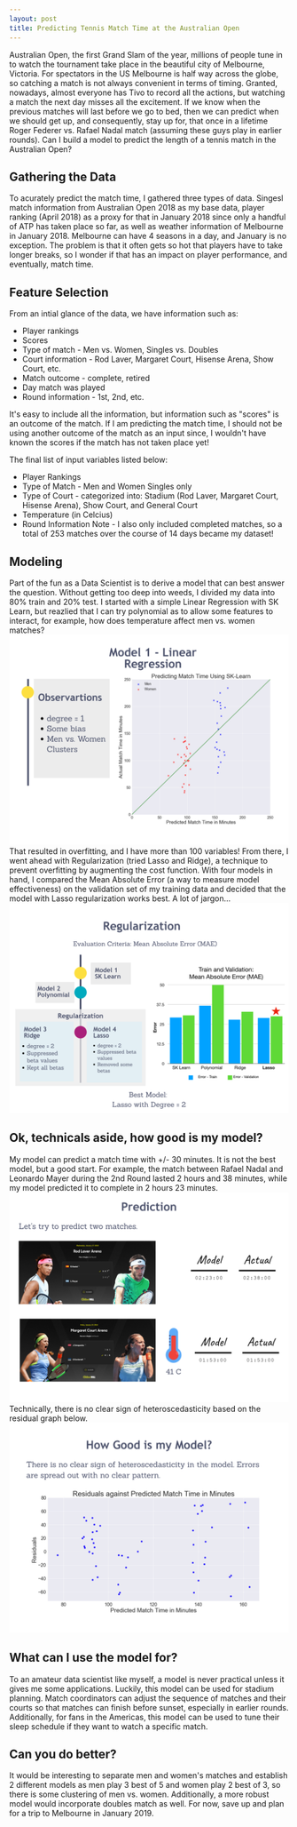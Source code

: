 ```yaml
---
layout: post
title: Predicting Tennis Match Time at the Australian Open
---
```

Australian Open, the first Grand Slam of the year, millions of people tune in to watch the tournament take place in the beautiful city of Melbourne, Victoria. For spectators in the US Melbourne is half way across the globe, so catching a match is not always convenient in terms of timing. Granted, nowadays, almost everyone has Tivo to record all the actions, but watching a match the next day misses all the excitement. If we know when the previous matches will last before we go to bed, then we can predict when we should get up, and consequently, stay up for, that once in a lifetime Roger Federer vs. Rafael Nadal match (assuming these guys play in earlier rounds). Can I build a model to predict the length of a tennis match in the Australian Open? 

## Gathering the Data
To acurately predict the match time, I gathered three types of data. Singesl match information from Australian Open 2018 as my base data, player ranking (April 2018) as a proxy for that in January 2018 since only a handful of ATP has taken place so far, as well as weather information of Melbourne in January 2018. Melbourne can have 4 seasons in a day, and January is no exception. The problem is that it often gets so hot that players have to take longer breaks, so I wonder if that has an impact on player performance, and eventually, match time. 

## Feature Selection
From an intial glance of the data, we have information such as: 
* Player rankings
* Scores
* Type of match - Men vs. Women, Singles vs. Doubles
* Court information - Rod Laver, Margaret Court, Hisense Arena, Show Court, etc. 
* Match outcome - complete, retired
* Day match was played 
* Round information - 1st, 2nd, etc.

It's easy to include all the information, but information such as "scores" is an outcome of the match. If I am predicting the match time, I should not be using another outcome of the match as an input since, I wouldn't have known the scores if the match has not taken place yet! 

The final list of input variables listed below: 
* Player Rankings
* Type of Match - Men and Women Singles only
* Type of Court - categorized into: Stadium (Rod Laver, Margaret Court, Hisense Arena), Show Court, and General Court
* Temperature (in Celcius) 
* Round Information
Note - I also only included completed matches, so a total of 253 matches over the course of 14 days became my dataset! 

## Modeling
Part of the fun as a Data Scientist is to derive a model that can best answer the question. Without getting too deep into weeds, I divided my data into 80% train and 20% test. I started with a simple Linear Regression with SK Learn, but reazlied that I can try polynomial as to allow some features to interact, for example, how does temperature affect men vs. women matches? 
![alt text](https://github.com/mizhao2018/mizhao2018.github.io/blob/master/images/004.png?raw=true)
That resulted in overfitting, and I have more than 100 variables! 
From there, I went ahead with Regularization (tried Lasso and Ridge), a technique to prevent overfitting by augmenting the cost function. With four models in hand, I compared the Mean Absolute Error (a way to measure model effectiveness) on the validation set of my training data and decided that the model with Lasso regularization works best. A lot of jargon... 
![alt text](https://github.com/mizhao2018/mizhao2018.github.io/blob/master/images/006.png?raw=true)

## Ok, technicals aside, how good is my model? 
My model can predict a match time with +/- 30 minutes. It is not the best model, but a good start. For example, the match between Rafael Nadal and Leonardo Mayer during the 2nd Round lasted 2 hours and 38 minutes, while my model predicted it to complete in 2 hours 23 minutes.
![alt text](https://github.com/mizhao2018/mizhao2018.github.io/blob/master/images/007.png?raw=true)
Technically, there is no clear sign of heteroscedasticity based on the residual graph below.
![alt text](https://github.com/mizhao2018/mizhao2018.github.io/blob/master/images/008.png?raw=true)

## What can I use the model for? 
To an amateur data scientist like myself, a model is never practical unless it gives me some applications. Luckily, this model can be used for stadium planning. Match coordinators can adjust the sequence of matches and their courts so that matches can finish before sunset, especially in earlier rounds. Additionally, for fans in the Americas, this model can be used to tune their sleep schedule if they want to watch a specific match. 

## Can you do better? 
It would be interesting to separate men and women's matches and establish 2 different models as men play 3 best of 5 and women play 2 best of 3, so there is some clustering of men vs. women. Additionally, a more robust model would incorporate doubles match as well. 
For now, save up and plan for a trip to Melbourne in January 2019. 
